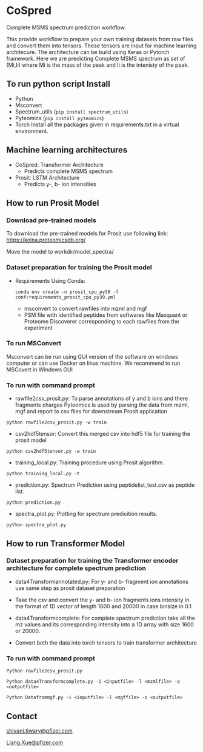 # CoSpred
Complete MSMS spectrum prediction workflow.

This provide workflow to prepare your own training datasets from raw files and convert them into tensors.
These tensors are input for machine learning architecure. The architecture can be build using Keras or Pytorch framework.
Here we are predicting Complete MSMS spectrum as set of (Mi,Ii) where Mi is the mass of the peak and Ii is the intenisty of the peak.

## To run python script Install
 
*   Python
*   Msconvert    
*   Spectrum_utils (`pip install spectrum_utils`)
*   Pyteomics (`pip install pyteomics`)
*   Torch 
Install all the packages given in requirements.txt in a virtual environment.

## Machine learning architectures
* CoSpred: Transformer Architecture  
    * Predicts complete MSMS spectrum 
* Prosit: LSTM Architecture 
    * Predicts y-, b- ion intensities 
    
## How to run Prosit Model

### Download pre-trained models
To download the pre-trained models for Prosit use following link:
https://koina.proteomicsdb.org/

Move the model to workdir/model_spectra/

### Dataset preparation for training the Prosit model
* Requirements
    Using Conda:  
    ```
    conda env create -n prosit_cpu_py39 -f conf/requirements_prosit_cpu_py39.yml
    ```
    * msconvert to convert rawfiles into mzml and mgf
    * PSM file with identified peptides from softwares like Maxquant or Proteome Discoverer corresponding to each rawfiles from the experiment

### To run MSConvert 
Msconvert can be run using GUI version of the software on windows computer or can use Docker on linux machine. We recommend to run MSCovert in Windows GUI

### To run with command prompt 
* rawfile2csv_prosit.py: To parse annotations of y and b ions and there fragments charges Pyteomics is used by parsing the data from mzml, mgf and report to csv files for downstream Prosit application
```
python rawfile2csv_prosit.py -w train
```
* csv2hdf5tensor: Convert this merged csv into hdf5 file for training the prosit model
```
python csv2hdf5tensor.py -w train

```
* training_local.py: Training procedure using Prosit algorithm. 
```
python training_local.py -t
```
* prediction.py: Spectrum Prediction using peptidelist_test.csv as peptide list.
```
python prediction.py
```
* spectra_plot.py: Plotting for spectrum predicition results.
```
python spectra_plot.py
```

## How to run Transformer Model

### Dataset preparation for training the Transformer encoder architecture for complete spectrum prediction

* data4Transformannotated.py: For y- and b- fragment ion annotations use same step as prosit dataset preparation 
* Take the csv and convert the y- and b- ion fragments ions intensity in the format of 1D vector of length 
1600 and 20000 in case binsize in 0.1 
  
* data4Transformcomplete: For complete spectrum prediction take all the mz values and its corresponding intensity into a 1D array 
with size 1600 or 20000.
  
* Convert both the data into torch tensors to train transformer architecture

### To run with command prompt 
```
Python rawfile2csv_prosit.py
```
```
Python data4Transformcomplete.py -i <inputfile> -l <mzmlfile> -o <outputfile>
```
```
Python Datafrommgf.py -i <inputfile> -l <mgffile> -o <outputfile>
```

## Contact
shivani.tiwary@pfizer.com

Liang.Xue@pfizer.com